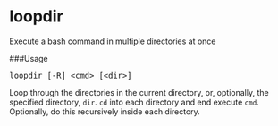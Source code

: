loopdir
=======

Execute a bash command in multiple directories at once

###Usage

<pre>
loopdir [-R] &lt;cmd&gt; [&lt;dir&gt;]
</pre>

Loop through the directories in the current directory, or, optionally, the specified directory, `dir`. `cd` into each directory and end execute `cmd`. Optionally, do this recursively inside each directory.